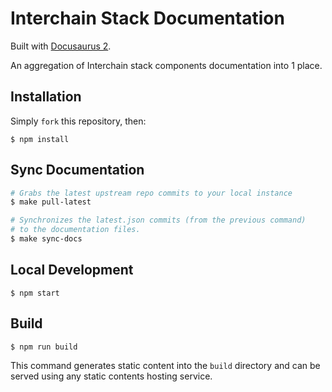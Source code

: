 # Interchain Stack Documentation

Built with [Docusaurus 2](https://docusaurus.io/).

An aggregation of Interchain stack components documentation into 1 place.

## Installation

Simply `fork` this repository, then:

```
$ npm install
```

## Sync Documentation

```bash
# Grabs the latest upstream repo commits to your local instance
$ make pull-latest

# Synchronizes the latest.json commits (from the previous command)
# to the documentation files.
$ make sync-docs
```

## Local Development

```
$ npm start
```

## Build

```
$ npm run build
```

This command generates static content into the `build` directory and can be served using any static contents hosting service.
